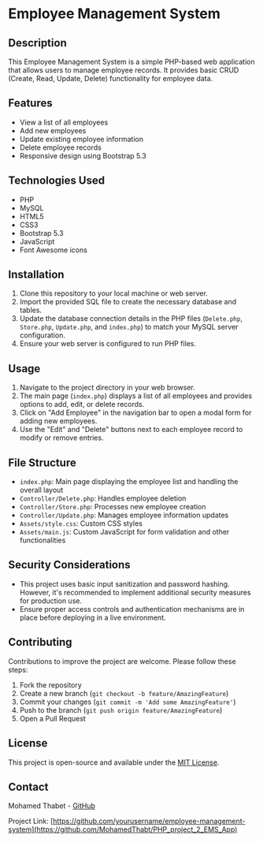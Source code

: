 # Employee Management System

## Description
This Employee Management System is a simple PHP-based web application that allows users to manage employee records. It provides basic CRUD (Create, Read, Update, Delete) functionality for employee data.

## Features
- View a list of all employees
- Add new employees
- Update existing employee information
- Delete employee records
- Responsive design using Bootstrap 5.3

## Technologies Used
- PHP
- MySQL
- HTML5
- CSS3
- Bootstrap 5.3
- JavaScript
- Font Awesome icons

## Installation
1. Clone this repository to your local machine or web server.
2. Import the provided SQL file to create the necessary database and tables.
3. Update the database connection details in the PHP files (`Delete.php`, `Store.php`, `Update.php`, and `index.php`) to match your MySQL server configuration.
4. Ensure your web server is configured to run PHP files.

## Usage
1. Navigate to the project directory in your web browser.
2. The main page (`index.php`) displays a list of all employees and provides options to add, edit, or delete records.
3. Click on "Add Employee" in the navigation bar to open a modal form for adding new employees.
4. Use the "Edit" and "Delete" buttons next to each employee record to modify or remove entries.

## File Structure
- `index.php`: Main page displaying the employee list and handling the overall layout
- `Controller/Delete.php`: Handles employee deletion
- `Controller/Store.php`: Processes new employee creation
- `Controller/Update.php`: Manages employee information updates
- `Assets/style.css`: Custom CSS styles
- `Assets/main.js`: Custom JavaScript for form validation and other functionalities

## Security Considerations
- This project uses basic input sanitization and password hashing. However, it's recommended to implement additional security measures for production use.
- Ensure proper access controls and authentication mechanisms are in place before deploying in a live environment.

## Contributing
Contributions to improve the project are welcome. Please follow these steps:
1. Fork the repository
2. Create a new branch (`git checkout -b feature/AmazingFeature`)
3. Commit your changes (`git commit -m 'Add some AmazingFeature'`)
4. Push to the branch (`git push origin feature/AmazingFeature`)
5. Open a Pull Request

## License
This project is open-source and available under the [MIT License](https://opensource.org/licenses/MIT).

## Contact
Mohamed Thabet - [GitHub](https://github.com/MohamedThabt)

Project Link: [https://github.com/yourusername/employee-management-system](https://github.com/MohamedThabt/PHP_project_2_EMS_App)
